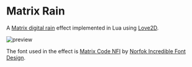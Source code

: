 # Matrix Rain

A [Matrix digital rain](https://en.wikipedia.org/wiki/Matrix_digital_rain) effect implemented in Lua using [Love2D](https://love2d.org/).

![preview](preview.png)

The font used in the effect is [Matrix Code NFI](https://www.dafont.com/matrix-code-nfi.font) by [Norfok Incredible Font Design](http://www.norfok.com/).